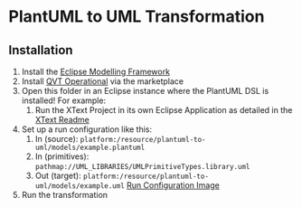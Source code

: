 # PlantUML to UML Transformation

## Installation

1. Install the [Eclipse Modelling Framework](https://www.eclipse.org/modeling/)
1. Install [QVT Operational](https://marketplace.eclipse.org/content/qvt-operational) via the marketplace
1. Open this folder in an Eclipse instance where the PlantUML DSL is installed! For example:
    1. Run the XText Project in its own Eclipse Application as detailed in the [XText Readme](../xtext/README.md)
1. Set up a run configuration like this:
    1. In (source): `platform:/resource/plantuml-to-uml/models/example.plantuml`
    1. In (primitives): `pathmap://UML_LIBRARIES/UMLPrimitiveTypes.library.uml`
    1. Out (target): `platform:/resource/plantuml-to-uml/models/example.uml`
    [Run Configuration Image](../docs/run-configuration.png)
1. Run the transformation